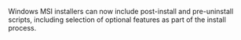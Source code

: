 Windows MSI installers can now include post-install and pre-uninstall scripts, including selection of optional features as part of the install process.
